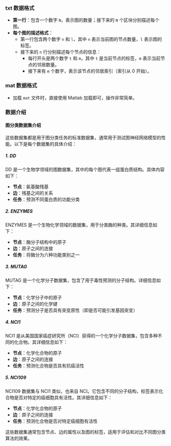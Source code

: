 ### txt 数据格式

- **第一行**：包含一个数字 `N`，表示图的数量；接下来的 `N` 个区块分别描述每个图。
- **每个图的描述格式**：
  - 第一行包含两个数字 `n` 和 `l`，其中 `n` 表示当前图的节点数量，`l` 表示图的标签。
  - 接下来的 `n` 行分别描述每个节点的信息：
    - 每行开头是两个数字 `t` 和 `m`，其中 `t` 是当前节点的标签，`m` 表示当前节点的邻居数量。
    - 接下来有 `m` 个数字，表示该节点的邻居索引（索引从 0 开始）。

### mat 数据格式

- 加载 `mat` 文件时，直接使用 Matlab 加载即可，操作非常简单。


### 数据介绍
#### 图分类数据集介绍

这些数据集都是用于图分类任务的标准数据集，通常用于测试图神经网络模型的性能。以下是每个数据集的具体介绍：

##### 1. DD
DD 是一个生物学领域的图数据集，其中的每个图代表一组蛋白质结构。具体内容如下：

- **节点**：氨基酸残基
- **边**：残基之间的关系
- **任务**：预测不同蛋白质的功能分类

##### 2. ENZYMES
ENZYMES 是一个生物化学领域的数据集，用于分类酶的种类。其详细信息如下：

- **节点**：酶分子结构中的原子
- **边**：原子之间的连接
- **任务**：将酶分为六种功能类别之一

##### 3. MUTAG
MUTAG 是一个化学分子数据集，包含了用于毒性预测的分子结构。详细信息如下：

- **节点**：化学分子中的原子
- **边**：原子之间的化学键
- **任务**：预测分子是否具有突变原性（即是否可能引发基因突变）

##### 4. NCI1
NCI1 是从美国国家癌症研究所（NCI）获得的一个化学分子数据集，包含多种不同的化合物。其详细信息如下：

- **节点**：化学化合物的原子
- **边**：原子之间的连接
- **任务**：预测化合物是否具有抗癌活性

##### 5. NCI109
NCI109 数据集与 NCI1 类似，也来自 NCI。它包含不同的分子结构，标签表示化合物是否对特定的癌细胞具有活性。其详细信息如下：

- **节点**：化学化合物的原子
- **边**：原子之间的连接
- **任务**：预测化合物是否对特定癌细胞有活性

这些数据集通常包含节点、边的属性以及图的标签，适用于评估和对比不同图分类算法的效果。
